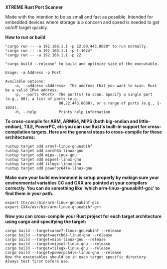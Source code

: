 **XTREME Rust Port Scanner**

Made with the intention to be as small and fast as possible. 
Intended for embedded devices where storage is a concern and speed is needed to get on/off target quickly.  

**How to run or build** 
```
"cargo run -- -a 192.168.1.1 -p 22,80,443,8080" to run normally.
"cargo run -- -a 192.168.1.1 -p 1-1024" 
"cargp run -- -a 192.168.1.1 -p 22

"cargo build --release" to build and optimize size of the executable.

Usage: -a Address -p Port

Available options:
    -a, --address <Address>  The address that you want to scan. Must be a valid IPv4 address.
    -p, --ports <Port>  The port(s) to scan. Specify a single port (e.g., 80), a list of ports (e.g.,
                        80,22,443,8080), or a range of ports (e.g., 1-1024).
    -h, --help          Prints help information

```

**To cross-compile for ARM, ARM64, MIPS (both big-endian and little-endian), TILE, PowerPC, etc you can use Rust's built-in support for cross-compilation targets. Here are the general steps to cross-compile for these architectures:**

```
rustup target add armv7-linux-gnueabihf
rustup target add aarch64-linux-gnu
rustup target add mips--inux-gnu
rustup target add mipsel-linux-gnu
rustup target add tilegx-linux-gnu
rustup target add powerpc64le-linux-gnu
```

**Make sure your build environment is setup properly by makign sure your environmental variables CC and CXX are pointed at your compilers correctly. You can do something like 'which arm-linux-gnueabihf-gcc' to find them in your path.**

```
export CC=/usr/bin/arm-linux-gnueabihf-gcc
export CXX=/usr/bin/arm-linux-gnueabihf-g++
```

**Now you can cross-compile your Rust project for each target architecture using cargo and specifying the target:**

```
cargo build --target=armv7-linux-gnueabihf --release
cargo build --target=aarch64-linux-gnu --release
cargo build --target=mips-linux-gnu --release
cargo build --target=mipsel-linux-gnu --release
cargo build --target=tilegx-linux-gnu --release
cargo build --target=powerpc64le-linux-gnu --release
Now the executables should be in each target specific directory. Always test first before use. 
```
